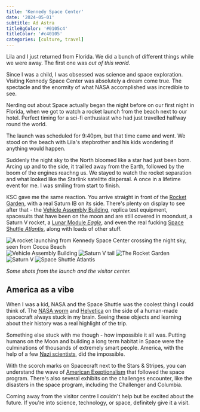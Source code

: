 ```yaml
---
title: 'Kennedy Space Center'
date: '2024-05-01'
subtitle: Ad Astra
titleBgColor: '#0105c4'
titleColor: '#c40105'
categories: [culture, travel]
---
```


Lila and I just returned from Florida. We did a bunch of different things while we were away. The first one was _out of this world_.

Since I was a child, I was obsessed was science and space exploration. Visiting Kennedy Space Center was absolutely a dream come true. The spectacle and the enormity of what NASA accomplished was incredible to see.

Nerding out about Space actually began the night before on our first night in Florida, when we got to watch a rocket launch from the beach next to our hotel. Perfect timing for a sci-fi enthusiast who had just travelled halfway round the world.

The launch was scheduled for 9:40pm, but that time came and went. We stood on the beach with Lila's stepbrother and his kids wondering if anything would happen.

Suddenly the night sky to the North bloomed like a star had just been born. Arcing up and to the side, it trailled away from the Earth, followed by the boom of the engines reachng us. We stayed to watch the rocket separation and what looked like the Starlink satelitte dispersal. A once in a lifetime event for me. I was smiling from start to finish.

KSC gave me the same reaction. You arrive straight in front of the [Rocket Garden](https://www.kennedyspacecenter.com/explore-attractions/heroes-and-legends/rocket-garden), with a real Saturn IB on its side. There's plenty on display to see after that - the [Vehicle Assembly Building](https://en.wikipedia.org/wiki/Vehicle_Assembly_Building), replica test equipment, spacesuits that have been on the moon and are still covered in moondust, a Saturn V rocket, a [Lunar Module _Eagle_](https://en.wikipedia.org/wiki/Lunar_Module_Eagle), and even the real fucking [Space Shuttle _Atlantis_](https://en.wikipedia.org/wiki/Space_Shuttle_Atlantis), along with loads of other stuff.

![A rocket launching from Kennedy Space Center crossing the night sky, seen from Cocoa Beach](/images/blog/kennedy-space-center/launch.jpg)
![Vehicle Assembly Building](/images/blog/kennedy-space-center/vab.jpeg)
![Saturn V tail](/images/blog/kennedy-space-center/saturn_tail.jpeg)
![The Rocket Garden](/images/blog/kennedy-space-center/rocket_garden.jpeg)
![Saturn V](/images/blog/kennedy-space-center/saturn.jpeg)
![Space Shuttle Atlantis](/images/blog/kennedy-space-center/shuttle.jpeg)

_Some shots from the launch and the visitor center._

## America as a vibe

When I was a kid, NASA and the Space Shuttle was the coolest thing I could think of. The [NASA worm](https://www.nasa.gov/general/the-worm-is-back/) and [Helvetica](https://edition.cnn.com/style/article/helvetica-60-years/index.html) on the side of a human-made spacecraft always stuck in my brain. Seeing these objects and learning about their history was a real highlight of the trip.

Something else stuck with me though - how impossible it all was. Putting humans on the Moon and building a long term habitat in Space were the culminations of thousands of extremely smart people. America, with the help of a few [Nazi scientists](https://en.wikipedia.org/wiki/Operation_Paperclip), did the impossible.

With the scorch marks on Spacecraft next to the Stars & Stripes, you can understand the wave of [American Exeptionalism](https://en.wikipedia.org/wiki/American_exceptionalism) that followed the space program. There's also several exhibits on the challenges encounter, like the disasters in the space program, including the Challenger and Columbia.

Coming away from the visitor centre I couldn't help but be excited about the future. If you're into science, technology, or space, definitely give it a visit.
